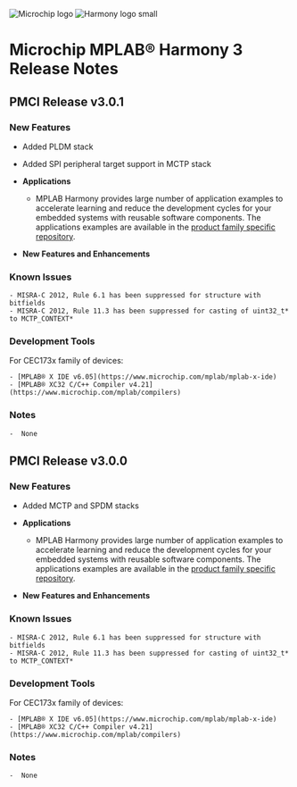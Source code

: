 ﻿![Microchip logo](https://raw.githubusercontent.com/wiki/Microchip-MPLAB-Harmony/Microchip-MPLAB-Harmony.github.io/images/microchip_logo.png)
![Harmony logo small](https://raw.githubusercontent.com/wiki/Microchip-MPLAB-Harmony/Microchip-MPLAB-Harmony.github.io/images/microchip_mplab_harmony_logo_small.png)

# Microchip MPLAB® Harmony 3 Release Notes

## PMCI Release v3.0.1
    
### New Features
    
- Added PLDM stack

- Added SPI peripheral target support in MCTP stack
    
- **Applications**
  
    - MPLAB Harmony provides large number of application examples to accelerate learning and reduce the development cycles for your embedded systems with reusable software components. The applications examples are available in the [product family specific repository](apps/readme.md).
    
- **New Features and Enhancements**
      
### Known Issues
    
    - MISRA-C 2012, Rule 6.1 has been suppressed for structure with bitfields
    - MISRA-C 2012, Rule 11.3 has been suppressed for casting of uint32_t* to MCTP_CONTEXT*
    
### Development Tools
    
For CEC173x family of devices:
    
    - [MPLAB® X IDE v6.05](https://www.microchip.com/mplab/mplab-x-ide)
    - [MPLAB® XC32 C/C++ Compiler v4.21](https://www.microchip.com/mplab/compilers)
    
### Notes
    -  None


## PMCI Release v3.0.0
    
### New Features
    
- Added MCTP and SPDM stacks
    
- **Applications**
  
    - MPLAB Harmony provides large number of application examples to accelerate learning and reduce the development cycles for your embedded systems with reusable software components. The applications examples are available in the [product family specific repository](apps/readme.md).
    
- **New Features and Enhancements**
      
### Known Issues
    
    - MISRA-C 2012, Rule 6.1 has been suppressed for structure with bitfields
    - MISRA-C 2012, Rule 11.3 has been suppressed for casting of uint32_t* to MCTP_CONTEXT*
    
### Development Tools
    
For CEC173x family of devices:
    
    - [MPLAB® X IDE v6.05](https://www.microchip.com/mplab/mplab-x-ide)
    - [MPLAB® XC32 C/C++ Compiler v4.21](https://www.microchip.com/mplab/compilers)
    
### Notes
    -  None
